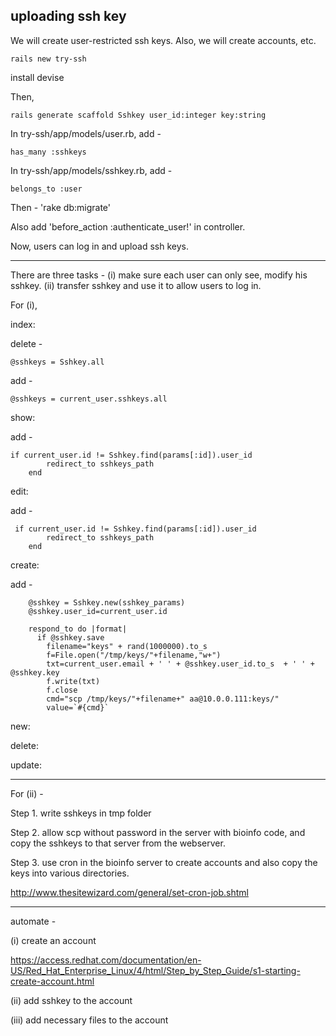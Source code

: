 uploading ssh key
------------------

We will create user-restricted ssh keys. Also, we will create accounts, etc.

~~~~~~~~
rails new try-ssh
~~~~~~~~

install devise

Then, 

~~~~~~~~
rails generate scaffold Sshkey user_id:integer key:string
~~~~~~~~


In try-ssh/app/models/user.rb, add -

~~~~~~~~
has_many :sshkeys
~~~~~~~~

In try-ssh/app/models/sshkey.rb, add -
~~~~~~~~
belongs_to :user
~~~~~~~~


Then - 'rake db:migrate'

Also add 'before_action :authenticate_user!' in controller.

Now, users can log in and upload ssh keys.

------------------------------------------------------------

There are three tasks -
(i)	make sure each user can only see, modify his sshkey.
(ii) 	transfer sshkey and use it to allow users to log in.



For (i),

index:

delete -
~~~~~~~~
@sshkeys = Sshkey.all
~~~~~~~~
add -
~~~~~~~~
@sshkeys = current_user.sshkeys.all
~~~~~~~~


show:

add -
~~~~~~~~
if current_user.id != Sshkey.find(params[:id]).user_id
        redirect_to sshkeys_path
    end
~~~~~~~~

edit:

add -
~~~~~~~~
 if current_user.id != Sshkey.find(params[:id]).user_id
        redirect_to sshkeys_path
    end
~~~~~~~~


create:

add -
~~~~~~~~
    @sshkey = Sshkey.new(sshkey_params)
    @sshkey.user_id=current_user.id

    respond_to do |format|
      if @sshkey.save
        filename="keys" + rand(1000000).to_s
        f=File.open("/tmp/keys/"+filename,"w+")
        txt=current_user.email + ' ' + @sshkey.user_id.to_s  + ' ' + @sshkey.key
        f.write(txt)
        f.close
        cmd="scp /tmp/keys/"+filename+" aa@10.0.0.111:keys/"
        value=`#{cmd}`
~~~~~~~~

new:

delete:

update:




------------------------------------------------------------

For (ii) -

Step 1. write sshkeys in tmp folder

Step 2. allow scp without password in the server with bioinfo code, and 
copy the sshkeys to that server from the webserver.

Step 3. use cron in the bioinfo server to create accounts and also 
	copy the keys into various directories.

http://www.thesitewizard.com/general/set-cron-job.shtml

-----------------------------------------------------------------

automate -

(i) create an account 

https://access.redhat.com/documentation/en-US/Red_Hat_Enterprise_Linux/4/html/Step_by_Step_Guide/s1-starting-create-account.html

(ii) add sshkey to the account

(iii) add necessary files to the account

